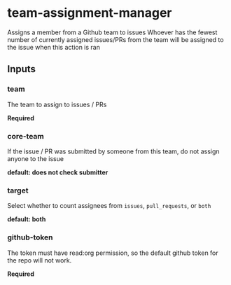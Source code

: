 # team-assignment-manager
Assigns a member from a Github team to issues
Whoever has the fewest number of currently assigned issues/PRs from the team will be assigned to the issue when this action is ran

## Inputs

### team
The team to assign to issues / PRs

**Required**

### core-team
If the issue / PR was submitted by someone from this team, do not assign anyone to the issue

**default: does not check submitter**

### target
Select whether to count assignees from `issues`, `pull_requests`, or `both`

**default: both**

### github-token
The token must have read:org permission, so the default github token for the repo will not work.

**Required**
